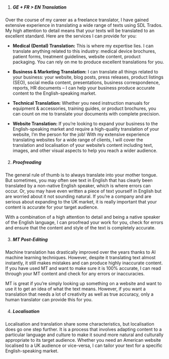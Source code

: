 1.	##### GE + FR > EN Translation

Over the course of my career as a freelance translator, I have gained extensive experience in translating a wide range of texts using SDL Trados. My high attention to detail means that your texts will be translated to an excellent standard. Here are the services I can provide for you:  

-	**Medical (Dental) Translation:**
This is where my expertise lies. I can translate anything related to this industry: medical device brochures, patient forms, treatment guidelines, website content, product packaging. You can rely on me to produce excellent translations for you.  

-	**Business & Marketing Translation:**
I can translate all things related to your business: your website, blog posts, press releases, product listings (SEO), social media content, presentations, business correspondence, reports, HR documents – I can help your business produce accurate content to the English-speaking market.  

-	**Technical Translation:**
Whether you need instruction manuals for equipment & accessories, training guides, or product brochures, you can count on me to translate your documents with complete precision.  

-	**Website Translation:**
If you’re looking to expand your business to the English-speaking market and require a high-quality translation of your website, I’m the person for the job! With my extensive experience translating websites for a wide range of clients, I will cover the translation and localisation of your website’s content including text, images, and other visual aspects to help you reach a wider audience.

2. ##### Proofreading

The general rule of thumb is to always translate into your mother tongue. But sometimes, you may often see text in English that has clearly been translated by a non-native English speaker, which is where errors can occur. Or, you may have even written a piece of text yourself in English but are worried about it not sounding natural. If you’re a company and are serious about expanding to the UK market, it is really important that your content is accurate for your target audience.
   
With a combination of a high attention to detail and being a native speaker of the English language, I can proofread your work for you, check for errors and ensure that the content and style of the text is completely accurate. 

3. ##### MT Post-Editing

Machine translation has drastically improved over the years thanks to AI machine learning techniques. However, despite it translating text almost instantly, it still makes mistakes and can produce highly inaccurate content. If you have used MT and want to make sure it is 100% accurate, I can read through your MT content and check for any errors or inaccuracies. 
  
MT is great if you’re simply looking up something on a website and want to use it to get an idea of what the text means. However, if you want a translation that needs a lot of creativity as well as true accuracy, only a human translator can provide this for you. 

4. ##### Localisation

Localisation and translation share some characteristics, but localisation does go one step further. It is a process that involves adapting content to a particular language and culture to make it sound more natural and culturally appropriate to its target audience. Whether you need an American website localised to a UK audience or vice-versa, I can tailor your text for a specific English-speaking market.
